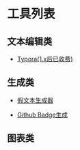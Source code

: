 # 工具列表



## 文本编辑类

+ [Typora(1.x后已收费)](./Typora.md)



## 生成类

+ [假文本生成器](https://cn.lipsum.com/)

+ [Github Badge生成](https://shields.io/category/other)



## 图表类
